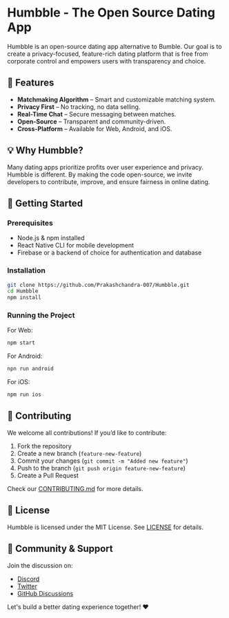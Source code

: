# Humbble - The Open Source Dating App

Humbble is an open-source dating app alternative to Bumble. Our goal is to create a privacy-focused, feature-rich dating platform that is free from corporate control and empowers users with transparency and choice.

## 🚀 Features

- **Matchmaking Algorithm** – Smart and customizable matching system.
- **Privacy First** – No tracking, no data selling.
- **Real-Time Chat** – Secure messaging between matches.
- **Open-Source** – Transparent and community-driven.
- **Cross-Platform** – Available for Web, Android, and iOS.

## 💡 Why Humbble?

Many dating apps prioritize profits over user experience and privacy. Humbble is different. By making the code open-source, we invite developers to contribute, improve, and ensure fairness in online dating.

## 🔧 Getting Started

### Prerequisites

- Node.js & npm installed
- React Native CLI for mobile development
- Firebase or a backend of choice for authentication and database

### Installation

```sh
git clone https://github.com/Prakashchandra-007/Humbble.git
cd Humbble
npm install
```

### Running the Project

For Web:

```sh
npm start
```

For Android:

```sh
npn run android
```

For iOS:

```sh
npm run ios
```

## 👥 Contributing

We welcome all contributions! If you’d like to contribute:

1. Fork the repository
2. Create a new branch (`feature-new-feature`)
3. Commit your changes (`git commit -m "Added new feature"`)
4. Push to the branch (`git push origin feature-new-feature`)
5. Create a Pull Request

Check our [CONTRIBUTING.md](CONTRIBUTING.md) for more details.

## 📜 License

Humbble is licensed under the MIT License. See [LICENSE](LICENSE) for details.

## 📢 Community & Support

Join the discussion on:

- [Discord](https://discord.gg/vGSWrzCF)
- [Twitter](https://x.com/prakash_cm_007)
- [GitHub Discussions](https://github.com/Prakashchandra-007/humbble/discussions)

Let's build a better dating experience together! ❤️
